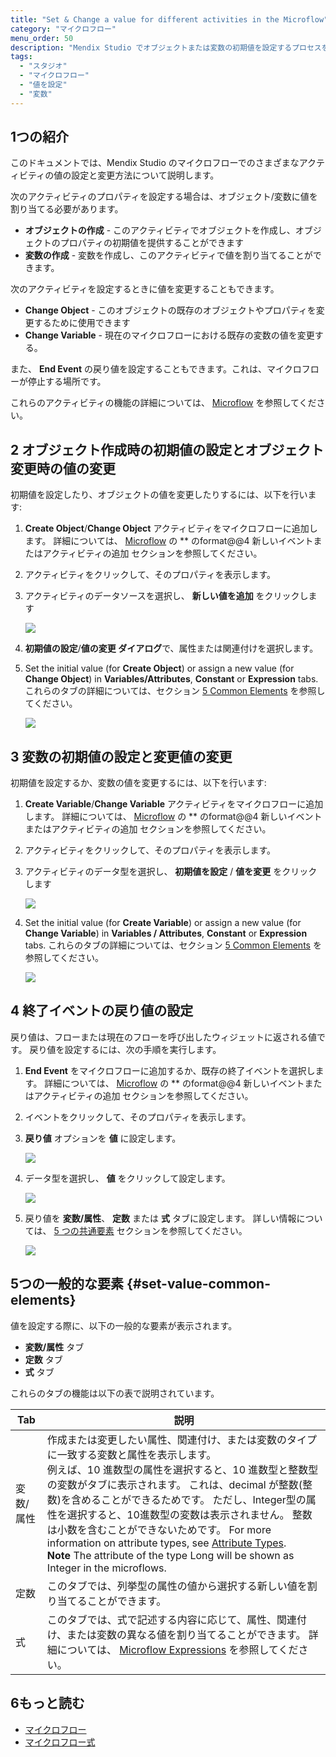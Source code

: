 ```yaml
---
title: "Set & Change a value for different activities in the Microflow"
category: "マイクロフロー"
menu_order: 50
description: "Mendix Studio でオブジェクトまたは変数の初期値を設定するプロセスを説明します。"
tags:
  - "スタジオ"
  - "マイクロフロー"
  - "値を設定"
  - "変数"
---
```


## 1つの紹介

このドキュメントでは、Mendix Studio のマイクロフローでのさまざまなアクティビティの値の設定と変更方法について説明します。

次のアクティビティのプロパティを設定する場合は、オブジェクト/変数に値を割り当てる必要があります。

* **オブジェクトの作成** - このアクティビティでオブジェクトを作成し、オブジェクトのプロパティの初期値を提供することができます
* **変数の作成** - 変数を作成し、このアクティビティで値を割り当てることができます。

次のアクティビティを設定するときに値を変更することもできます。

* **Change Object** - このオブジェクトの既存のオブジェクトやプロパティを変更するために使用できます
* **Change Variable** - 現在のマイクロフローにおける既存の変数の値を変更する。

また、 **End Event** の戻り値を設定することもできます。これは、マイクロフローが停止する場所です。

これらのアクティビティの機能の詳細については、 [Microflow](microflows) を参照してください。

## 2 オブジェクト作成時の初期値の設定とオブジェクト変更時の値の変更

 初期値を設定したり、オブジェクトの値を変更したりするには、以下を行います:

1. **Create Object**/**Change Object** アクティビティをマイクロフローに追加します。 詳細については、 [Microflow](microflows#adding-activity-to-microflow) の ** のformat@@4 新しいイベントまたはアクティビティの追加</em> セクションを参照してください。
2. アクティビティをクリックして、そのプロパティを表示します。
3.  アクティビティのデータソースを選択し、 **新しい値を追加** をクリックします

    ![](attachments/microflows-setting-and-changing-value/add-new-value.png)

4. **初期値の設定**/**値の変更 ダイアログ**で、属性または関連付けを選択します。
5.  Set the initial value (for **Create Object**) or assign a new value (for **Change Object**) in **Variables/Attributes**, **Constant** or **Expression** tabs.  これらのタブの詳細については、セクション [5 Common Elements](#set-value-common-elements) を参照してください。

    ![](attachments/microflows-setting-and-changing-value/set-initial-value-object-dialog.png)

## 3 変数の初期値の設定と変更値の変更

初期値を設定するか、変数の値を変更するには、以下を行います:

1. **Create Variable**/**Change Variable** アクティビティをマイクロフローに追加します。 詳細については、 [Microflow](microflows#adding-activity-to-microflow) の ** のformat@@4 新しいイベントまたはアクティビティの追加</em> セクションを参照してください。
2. アクティビティをクリックして、そのプロパティを表示します。
3.  アクティビティのデータ型を選択し、 **初期値を設定** / **値を変更** をクリックします

    ![](attachments/microflows-setting-and-changing-value/set-initial-value-var.png)

4.  Set the initial value (for **Create Variable**) or assign a new value (for **Change Variable**) in **Variables / Attributes**, **Constant** or **Expression** tabs.  これらのタブの詳細については、セクション [5 Common Elements](#set-value-common-elements) を参照してください。

    ![](attachments/microflows-setting-and-changing-value/change-value-var-dialog.png)

## 4 終了イベントの戻り値の設定

戻り値は、フローまたは現在のフローを呼び出したウィジェットに返される値です。 戻り値を設定するには、次の手順を実行します。

1. **End Event** をマイクロフローに追加するか、既存の終了イベントを選択します。 詳細については、 [Microflow](microflows#adding-activity-to-microflow) の ** のformat@@4 新しいイベントまたはアクティビティの追加</em> セクションを参照してください。
2. イベントをクリックして、そのプロパティを表示します。
3.  **戻り値** オプションを **値** に設定します。

    ![](attachments/microflows-setting-and-changing-value/end-event-returns-value-setting.png)

4.  データ型を選択し、 **値** をクリックして設定します。

    ![](attachments/microflows-setting-and-changing-value/configure-return-value.png)

5.  戻り値を **変数/属性**、 **定数** または **式** タブに設定します。 詳しい情報については、 [5 つの共通要素](#set-value-common-elements) セクションを参照してください。

    ![](attachments/microflows-setting-and-changing-value/configure-retuen-value-dialog.png)

## 5つの一般的な要素 {#set-value-common-elements}

値を設定する際に、以下の一般的な要素が表示されます。

* **変数/属性** タブ
* **定数** タブ
* **式** タブ

これらのタブの機能は以下の表で説明されています。

| Tab   | 説明                                                                                                                                                                                                                                                                                                                                                                                              |
| ----- | ----------------------------------------------------------------------------------------------------------------------------------------------------------------------------------------------------------------------------------------------------------------------------------------------------------------------------------------------------------------------------------------------- |
| 変数/属性 | 作成または変更したい属性、関連付け、または変数のタイプに一致する変数と属性を表示します。 <br />例えば、10 進数型の属性を選択すると、10 進数型と整数型の変数がタブに表示されます。 これは、decimal が整数(整数)を含めることができるためです。 ただし、Integer型の属性を選択すると、10進数型の変数は表示されません。 整数は小数を含むことができないためです。  For more information on attribute types, see [Attribute Types](domain-models-attributes).<br />**Note** The attribute of the type Long will be shown as Integer in the microflows. |
| 定数    | このタブでは、列挙型の属性の値から選択する新しい値を割り当てることができます。                                                                                                                                                                                                                                                                                                                                                         |
| 式     | このタブでは、式で記述する内容に応じて、属性、関連付け、または変数の異なる値を割り当てることができます。 詳細については、 [Microflow Expressions](microflows-expressions) を参照してください。                                                                                                                                                                                                                                                                        |

## 6もっと読む

* [マイクロフロー](マイクロフロー)
* [マイクロフロー式](microflows-expressions)
